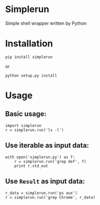 Simplerun
=========

Simple shell wrapper written by Python

Installation
============

    pip install simplerun

or

    python setup.py install

Usage
=====

Basic usage:
---------------

    import simplerun
    r = simplerun.run('ls -l')


Use iterable as input data:
--------------------------

    with open('simplerun.py') as f:
        r = simplerun.run('grep def', f)
        print r.std_out


Use `Result` as input data:
--------------------------

    r_data = simplerun.run('ps aux')
    r = simplerun.run('grep Chrome', r_data)

